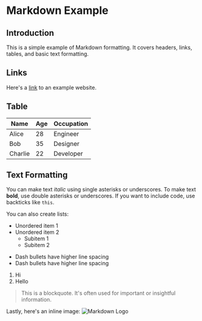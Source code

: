 # Markdown Example

## Introduction
This is a simple example of Markdown formatting. It covers headers, links, tables, and basic text formatting.

## Links
Here's a [link](https://www.example.com) to an example website.

## Table
| Name      | Age | Occupation   |
|-----------|-----|--------------|
| Alice     | 28  | Engineer     |
| Bob       | 35  | Designer     |
| Charlie   | 22  | Developer    |

## Text Formatting
You can make text *italic* using single asterisks or underscores. To make text **bold**, use double asterisks or underscores. If you want to include code, use backticks like `this`.

You can also create lists:

* Unordered item 1
* Unordered item 2
  * Subitem 1
  * Subitem 2

- Dash bullets have higher line spacing
- Dash bullets have higher line spacing

1. Hi
2. Hello
> This is a blockquote. It's often used for important or insightful information.

Lastly, here's an inline image:
![Markdown Logo](https://markdown-here.com/img/icon256.png)
